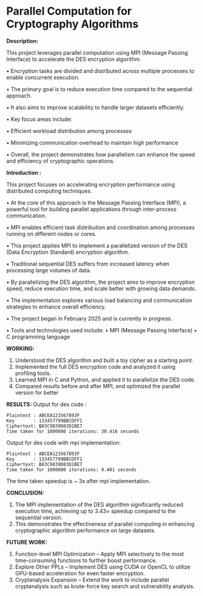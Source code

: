 # Parallel Computation for Cryptography Algorithms

**Description:** 

This project leverages parallel computation using MPI (Message Passing Interface) to accelerate the DES encryption algorithm.

• Encryption tasks are divided and distributed across multiple processes to enable concurrent execution.

• The primary goal is to reduce execution time compared to the sequential approach.

• It also aims to improve scalability to handle larger datasets efficiently.

• Key focus areas include:

• Efficient workload distribution among processes

• Minimizing communication overhead to maintain high performance

• Overall, the project demonstrates how parallelism can enhance the speed and efficiency of cryptographic operations.

**Introduction :**

 This project focuses on accelerating encryption performance using distributed computing techniques.

• At the core of this approach is the Message Passing Interface (MPI), a powerful tool for building parallel applications through inter-process communication.

• MPI enables efficient task distribution and coordination among processes running on different nodes or cores.

• This project applies MPI to implement a parallelized version of the DES (Data Encryption Standard) encryption algorithm.

• Traditional sequential DES suffers from increased latency when processing large volumes of data.

• By parallelizing the DES algorithm, the project aims to improve encryption speed, reduce execution time, and scale better with growing data demands.

• The implementation explores various load balancing and communication strategies to enhance overall efficiency.

• The project began in February 2025 and is currently in progress.

• Tools and technologies used include:
    • MPI (Message Passing Interface)
    • C programming language

**WORKING:**
1. Understood the DES algorithm and built a toy cipher as a starting point.
2. Implemented the full DES encryption code and analyzed it using profiling tools.
3. Learned MPI in C and Python, and applied it to parallelize the DES code.
4. Compared results before and after MPI, and optimized the parallel version for better 

 **RESULTS:**
 Output for des code :
 
    Plaintext : ABCEA123567893F
    Key       : 133457799BBCDFF1
    Ciphertext: B83C9839D83D1BE7
    Time taken for 1000000 iterations: 30.416 seconds

Output for des code with mpi implementation:

    Plaintext : ABCEA123567893F
    Key       : 133457799BBCDFF1
    Ciphertext: B83C9839D83D1BE7
    Time taken for 1000000 iterations: 9.401 seconds

  The time taken speedup is ~ 3x after mpi implementation.

**CONCLUSION:**

1. The MPI implementation of the DES algorithm significantly reduced execution time, achieving up to 3.43× speedup compared to the sequential version.
2. This demonstrates the effectiveness of parallel computing in enhancing cryptographic algorithm performance on large datasets.

**FUTURE WORK:**
1. Function-level MPI Optimization – Apply MPI selectively to the most time-consuming functions to further boost performance.   
2. Explore Other PPLs – Implement DES using CUDA or OpenCL to utilize GPU-based acceleration for even faster encryption.
3. Cryptanalysis Expansion – Extend the work to include parallel cryptanalysis such as brute-force key search and vulnerability analysis.

       



